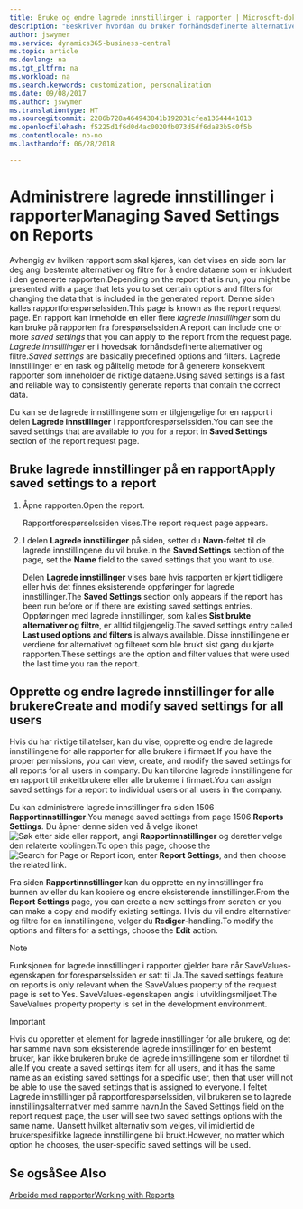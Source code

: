 ```yaml
---
title: Bruke og endre lagrede innstillinger i rapporter | Microsoft-dokumentasjon
description: "Beskriver hvordan du bruker forhåndsdefinerte alternativer og filtre til å tilpasse rapporter og generere riktige data."
author: jswymer
ms.service: dynamics365-business-central
ms.topic: article
ms.devlang: na
ms.tgt_pltfrm: na
ms.workload: na
ms.search.keywords: customization, personalization
ms.date: 09/08/2017
ms.author: jswymer
ms.translationtype: HT
ms.sourcegitcommit: 2286b728a464943841b192031cfea13644441013
ms.openlocfilehash: f5225d1f6d0d4ac0020fb073d5df6da83b5c0f5b
ms.contentlocale: nb-no
ms.lasthandoff: 06/28/2018

---
```

# <a name="managing-saved-settings-on-reports"></a><span data-ttu-id="aeaa6-103">Administrere lagrede innstillinger i rapporter</span><span class="sxs-lookup"><span data-stu-id="aeaa6-103">Managing Saved Settings on Reports</span></span>
<span data-ttu-id="aeaa6-104">Avhengig av hvilken rapport som skal kjøres, kan det vises en side som lar deg angi bestemte alternativer og filtre for å endre dataene som er inkludert i den genererte rapporten.</span><span class="sxs-lookup"><span data-stu-id="aeaa6-104">Depending on the report that is run, you might be presented with a page that lets you to set certain options and filters for changing the data that is included in the generated report.</span></span> <span data-ttu-id="aeaa6-105">Denne siden kalles rapportforespørselssiden.</span><span class="sxs-lookup"><span data-stu-id="aeaa6-105">This page is known as the report request page.</span></span> <span data-ttu-id="aeaa6-106">En rapport kan inneholde en eller flere *lagrede innstillinger* som du kan bruke på rapporten fra forespørselssiden.</span><span class="sxs-lookup"><span data-stu-id="aeaa6-106">A report can include one or more *saved settings* that you can apply to the report from the request page.</span></span> <span data-ttu-id="aeaa6-107">*Lagrede innstillinger* er i hovedsak forhåndsdefinerte alternativer og filtre.</span><span class="sxs-lookup"><span data-stu-id="aeaa6-107">*Saved settings* are basically predefined options and filters.</span></span> <span data-ttu-id="aeaa6-108">Lagrede innstillinger er en rask og pålitelig metode for å generere konsekvent rapporter som inneholder de riktige dataene.</span><span class="sxs-lookup"><span data-stu-id="aeaa6-108">Using saved settings is a fast and reliable way to consistently generate reports that contain the correct data.</span></span>

<span data-ttu-id="aeaa6-109">Du kan se de lagrede innstillingene som er tilgjengelige for en rapport i delen **Lagrede innstillinger** i rapportforespørselssiden.</span><span class="sxs-lookup"><span data-stu-id="aeaa6-109">You can see the saved settings that are available to you for a report in **Saved Settings** section of the report request page.</span></span>  

## <a name="apply-saved-settings-to-a-report"></a><span data-ttu-id="aeaa6-110">Bruke lagrede innstillinger på en rapport</span><span class="sxs-lookup"><span data-stu-id="aeaa6-110">Apply saved settings to a report</span></span>
1. <span data-ttu-id="aeaa6-111">Åpne rapporten.</span><span class="sxs-lookup"><span data-stu-id="aeaa6-111">Open the report.</span></span>

   <span data-ttu-id="aeaa6-112">Rapportforespørselssiden vises.</span><span class="sxs-lookup"><span data-stu-id="aeaa6-112">The report request page appears.</span></span>    
2. <span data-ttu-id="aeaa6-113">I delen **Lagrede innstillinger** på siden, setter du **Navn**-feltet til de lagrede innstillingene du vil bruke.</span><span class="sxs-lookup"><span data-stu-id="aeaa6-113">In the **Saved Settings** section of the page, set the **Name** field  to the saved settings that you want to use.</span></span>

   <span data-ttu-id="aeaa6-114">Delen **Lagrede innstillinger** vises bare hvis rapporten er kjørt tidligere eller hvis det finnes eksisterende oppføringer for lagrede innstillinger.</span><span class="sxs-lookup"><span data-stu-id="aeaa6-114">The **Saved Settings** section only appears if the report has been run before or if there are existing saved settings entries.</span></span> <span data-ttu-id="aeaa6-115">Oppføringen med lagrede innstillinger, som kalles **Sist brukte alternativer og filtre**, er alltid tilgjengelig.</span><span class="sxs-lookup"><span data-stu-id="aeaa6-115">The saved settings entry called **Last used options and filters** is always available.</span></span> <span data-ttu-id="aeaa6-116">Disse innstillingene er verdiene for alternativet og filteret som ble brukt sist gang du kjørte rapporten.</span><span class="sxs-lookup"><span data-stu-id="aeaa6-116">These settings are the option and filter values that were used the last time you ran the report.</span></span>

## <a name="create-and-modify-saved-settings-for-all-users"></a><span data-ttu-id="aeaa6-117">Opprette og endre lagrede innstillinger for alle brukere</span><span class="sxs-lookup"><span data-stu-id="aeaa6-117">Create and modify saved settings for all users</span></span>
<span data-ttu-id="aeaa6-118">Hvis du har riktige tillatelser, kan du vise, opprette og endre de lagrede innstillingene for alle rapporter for alle brukere i firmaet.</span><span class="sxs-lookup"><span data-stu-id="aeaa6-118">If you have the proper permissions, you can view, create, and modify the saved settings for all reports for all users in company.</span></span> <span data-ttu-id="aeaa6-119">Du kan tilordne lagrede innstillingene for en rapport til enkeltbrukere eller alle brukerne i firmaet.</span><span class="sxs-lookup"><span data-stu-id="aeaa6-119">You can assign saved settings for a report to individual users or all users in the company.</span></span>

<span data-ttu-id="aeaa6-120">Du kan administrere lagrede innstillinger fra siden 1506 **Rapportinnstillinger**.</span><span class="sxs-lookup"><span data-stu-id="aeaa6-120">You manage saved settings from page 1506 **Reports Settings**.</span></span> <span data-ttu-id="aeaa6-121">Du åpner denne siden ved å velge ikonet ![Søk etter side eller rapport](media/ui-search/search_small.png "Søk etter side eller rapport"), angi **Rapportinnstillinger** og deretter velge den relaterte koblingen.</span><span class="sxs-lookup"><span data-stu-id="aeaa6-121">To open this page, choose the ![Search for Page or Report](media/ui-search/search_small.png "Search for Page or Report icon") icon, enter **Report Settings**, and then choose the related link.</span></span>

<span data-ttu-id="aeaa6-122">Fra siden **Rapportinnstillinger** kan du opprette en ny innstillinger fra bunnen av eller du kan kopiere og endre eksisterende innstillinger.</span><span class="sxs-lookup"><span data-stu-id="aeaa6-122">From the **Report Settings** page, you can create a new settings from scratch or you can make a copy and modify existing settings.</span></span> <span data-ttu-id="aeaa6-123">Hvis du vil endre alternativer og filtre for en innstillingene, velger du **Rediger**-handling.</span><span class="sxs-lookup"><span data-stu-id="aeaa6-123">To modify the options and filters for a settings, choose the **Edit** action.</span></span>

> [!NOTE]
> <span data-ttu-id="aeaa6-124">Funksjonen for lagrede innstillinger i rapporter gjelder bare når SaveValues-egenskapen for forespørselssiden er satt til Ja.</span><span class="sxs-lookup"><span data-stu-id="aeaa6-124">The saved settings feature on reports is only relevant when the SaveValues property of the request page is set to Yes.</span></span> <span data-ttu-id="aeaa6-125">SaveValues-egenskapen angis i utviklingsmiljøet.</span><span class="sxs-lookup"><span data-stu-id="aeaa6-125">The SaveValues property property is set in the development environment.</span></span>  

> [!Important]
> <span data-ttu-id="aeaa6-126">Hvis du oppretter et element for lagrede innstillinger for alle brukere, og det har samme navn som eksisterende lagrede innstillinger for en bestemt bruker, kan ikke brukeren bruke de lagrede innstillingene som er tilordnet til alle.</span><span class="sxs-lookup"><span data-stu-id="aeaa6-126">If you create a saved settings item for all users, and it has the same name as an existing saved settings for a specific user, then that user will not be able to use the saved settings that is assigned to everyone.</span></span>  <span data-ttu-id="aeaa6-127">I feltet Lagrede innstillinger på rapportforespørselssiden, vil brukeren se to lagrede innstillingsalternativer med samme navn.</span><span class="sxs-lookup"><span data-stu-id="aeaa6-127">In the Saved Settings field on the report request page, the user will see two saved settings options with the same name.</span></span> <span data-ttu-id="aeaa6-128">Uansett hvilket alternativ som velges, vil imidlertid de brukerspesifikke lagrede innstillingene bli brukt.</span><span class="sxs-lookup"><span data-stu-id="aeaa6-128">However, no matter which option he chooses, the user-specific saved settings will be used.</span></span>

## <a name="see-also"></a><span data-ttu-id="aeaa6-129">Se også</span><span class="sxs-lookup"><span data-stu-id="aeaa6-129">See Also</span></span>
[<span data-ttu-id="aeaa6-130">Arbeide med rapporter</span><span class="sxs-lookup"><span data-stu-id="aeaa6-130">Working with Reports</span></span>](ui-work-report.md)  

